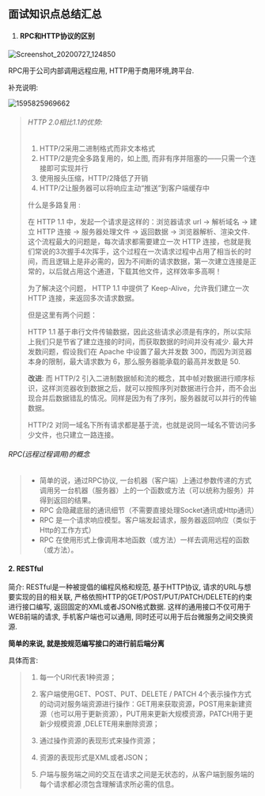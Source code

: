 ## 面试知识点总结汇总

1. #### RPC和HTTP协议的区别

![Screenshot_20200727_124850](/home/wan/桌面/Screenshot_20200727_124850.png)

RPC用于公司内部调用远程应用,  HTTP用于商用环境,跨平台.	

补充说明:

![1595825969662](/home/wan/.config/Typora/typora-user-images/1595825969662.png)

>###### HTTP 2.0相比1.1的优势:
>
>1. HTTP/2采用二进制格式而非文本格式
>2. HTTP/2是完全多路复用的，如上图, 而非有序并阻塞的——只需一个连接即可实现并行
>3. 使用报头压缩，HTTP/2降低了开销
>4. HTTP/2让服务器可以将响应主动“推送”到客户端缓存中
>
>什么是多路复用 :
>
>在 HTTP 1.1 中，发起一个请求是这样的：浏览器请求 url -> 解析域名 -> 建立 HTTP 连接 -> 服务器处理文件 -> 返回数据 -> 浏览器解析、渲染文件. 这个流程最大的问题是，每次请求都需要建立一次 HTTP 连接，也就是我们常说的3次握手4次挥手，这个过程在一次请求过程中占用了相当长的时间，而且逻辑上是非必需的，因为不间断的请求数据，第一次建立连接是正常的，以后就占用这个通道，下载其他文件，这样效率多高啊！
>
>为了解决这个问题， HTTP 1.1 中提供了 Keep-Alive，允许我们建立一次 HTTP 连接，来返回多次请求数据。
>
>但是这里有两个问题：
>
>HTTP 1.1 基于串行文件传输数据，因此这些请求必须是有序的，所以实际上我们只是节省了建立连接的时间，而获取数据的时间并没有减少. 最大并发数问题，假设我们在 Apache 中设置了最大并发数 300，而因为浏览器本身的限制，最大请求数为 6，那么服务器能承载的最高并发数是 50.
>
>**改进**: 而 HTTP/2 引入二进制数据帧和流的概念，其中帧对数据进行顺序标识，这样浏览器收到数据之后，就可以按照序列对数据进行合并，而不会出现合并后数据错乱的情况。同样是因为有了序列，服务器就可以并行的传输数据。
>
>HTTP/2 对同一域名下所有请求都是基于流，也就是说同一域名不管访问多少文件，也只建立一路连接。

###### RPC(远程过程调用)的概念

>- 简单的说，通过RPC协议, 一台机器（客户端）上通过参数传递的方式调用另一台机器（服务器）上的一个函数或方法（可以统称为服务）并得到返回的结果。
>- RPC 会隐藏底层的通讯细节（不需要直接处理Socket通讯或Http通讯）
>- RPC 是一个请求响应模型。客户端发起请求，服务器返回响应（类似于Http的工作方式）
>- RPC 在使用形式上像调用本地函数（或方法）一样去调用远程的函数（或方法）。

#### 2. RESTful

简介:  RESTful是一种被提倡的编程风格和规范, 基于HTTP协议, 请求的URL与想要实现的目的相关联, 严格依照HTTP的GET/POST/PUT/PATCH/DELETE的约束进行接口编写, 返回固定的XML或者JSON格式数据. 这样的通用接口不仅可用于WEB前端的请求, 手机客户端也可以通用, 同时还可以用于后台微服务之间交换资源. 

**简单的来说, 就是按规范编写接口的进行前后端分离**

具体而言: 

>1. 每一个URI代表1种资源；
>
>2. 客户端使用GET、POST、PUT、DELETE / PATCH 4个表示操作方式的动词对服务端资源进行操作：GET用来获取资源，POST用来新建资源（也可以用于更新资源），PUT用来更新大规模资源，PATCH用于更新少规模资源 ,DELETE用来删除资源；
>
>3. 通过操作资源的表现形式来操作资源；
>
>4. 资源的表现形式是XML或者JSON；
>
>5. 户端与服务端之间的交互在请求之间是无状态的，从客户端到服务端的每个请求都必须包含理解请求所必需的信息。

